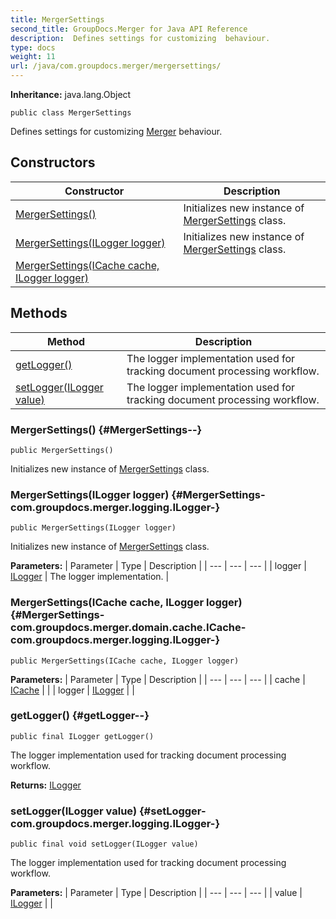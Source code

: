 ```yaml
---
title: MergerSettings
second_title: GroupDocs.Merger for Java API Reference
description:  Defines settings for customizing  behaviour.
type: docs
weight: 11
url: /java/com.groupdocs.merger/mergersettings/
---
```

**Inheritance:**
java.lang.Object
```
public class MergerSettings
```

Defines settings for customizing [Merger](../../com.groupdocs.merger/merger) behaviour.
## Constructors

| Constructor | Description |
| --- | --- |
| [MergerSettings()](#MergerSettings--) | Initializes new instance of [MergerSettings](../../com.groupdocs.merger/mergersettings) class. |
| [MergerSettings(ILogger logger)](#MergerSettings-com.groupdocs.merger.logging.ILogger-) | Initializes new instance of [MergerSettings](../../com.groupdocs.merger/mergersettings) class. |
| [MergerSettings(ICache cache, ILogger logger)](#MergerSettings-com.groupdocs.merger.domain.cache.ICache-com.groupdocs.merger.logging.ILogger-) |  |
## Methods

| Method | Description |
| --- | --- |
| [getLogger()](#getLogger--) | The logger implementation used for tracking document processing workflow. |
| [setLogger(ILogger value)](#setLogger-com.groupdocs.merger.logging.ILogger-) | The logger implementation used for tracking document processing workflow. |
### MergerSettings() {#MergerSettings--}
```
public MergerSettings()
```


Initializes new instance of [MergerSettings](../../com.groupdocs.merger/mergersettings) class.

### MergerSettings(ILogger logger) {#MergerSettings-com.groupdocs.merger.logging.ILogger-}
```
public MergerSettings(ILogger logger)
```


Initializes new instance of [MergerSettings](../../com.groupdocs.merger/mergersettings) class.

**Parameters:**
| Parameter | Type | Description |
| --- | --- | --- |
| logger | [ILogger](../../com.groupdocs.merger.logging/ilogger) | The logger implementation. |

### MergerSettings(ICache cache, ILogger logger) {#MergerSettings-com.groupdocs.merger.domain.cache.ICache-com.groupdocs.merger.logging.ILogger-}
```
public MergerSettings(ICache cache, ILogger logger)
```




**Parameters:**
| Parameter | Type | Description |
| --- | --- | --- |
| cache | [ICache](../../com.groupdocs.merger.domain.cache/icache) |  |
| logger | [ILogger](../../com.groupdocs.merger.logging/ilogger) |  |

### getLogger() {#getLogger--}
```
public final ILogger getLogger()
```


The logger implementation used for tracking document processing workflow.

**Returns:**
[ILogger](../../com.groupdocs.merger.logging/ilogger)
### setLogger(ILogger value) {#setLogger-com.groupdocs.merger.logging.ILogger-}
```
public final void setLogger(ILogger value)
```


The logger implementation used for tracking document processing workflow.

**Parameters:**
| Parameter | Type | Description |
| --- | --- | --- |
| value | [ILogger](../../com.groupdocs.merger.logging/ilogger) |  |

